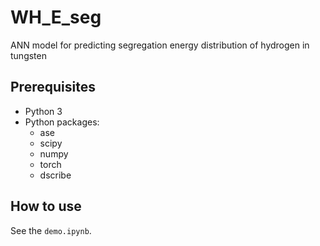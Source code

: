 # WH_E_seg
ANN model for predicting segregation energy distribution of hydrogen in tungsten

## Prerequisites
* Python 3
* Python packages:
	*  ase
	*  scipy
    *  numpy
    *  torch
    *  dscribe

## How to use
See the `demo.ipynb`.